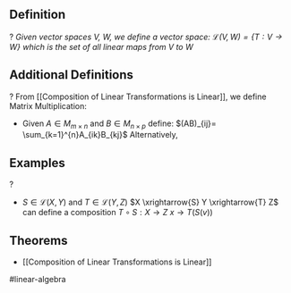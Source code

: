 
## Definition
?
*Given vector spaces V, W, we define a vector space:
$\mathcal{L}(V,W)=\{ T: V \to W \}$* *which is the set of all linear maps from V to W*

## Additional Definitions
?
From [[Composition of Linear Transformations is Linear]], we define Matrix Multiplication:
- Given $A \in M_{m \times n}$ and $B \in M_{n \times p}$ define:
	$(AB)_{ij}= \sum_{k=1}^{n}A_{ik}B_{kj}$
	Alternatively,
  
## Examples
?
- $S \in \mathcal{L}(X, Y)$ and $T \in \mathcal{L}(Y, Z)$
	$X \xrightarrow{S} Y \xrightarrow{T} Z$ can define a composition
	$T\circ S: X \to Z$
	$x \to T(S(v))$

## Theorems
- [[Composition of Linear Transformations is Linear]]


#linear-algebra